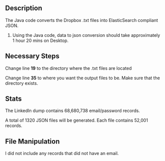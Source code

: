 ## Description

The Java code converts the Dropbox .txt files into ElasticSearch compliant JSON.

1. Using the Java code, data to json conversion should take approximately 1 hour 20 mins on Desktop.
  
## Necessary Steps

Change line <b>19</b> to the directory where the .txt files are located

Change line <b>35</b> to where you want the output files to be. Make sure that the directory exists.

## Stats 

The LinkedIn dump contains 68,680,738 email/password records. 

A total of 1320 JSON files will be generated. Each file contains 52,001 records.

## File Manipulation

I did not include any records that did not have an email.

